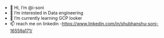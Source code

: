 - 👋 Hi, I’m @i-soni
- 👀 I’m interested in Data engineering
- 🌱 I’m currently learning GCP looker
- 📫 reach me on linkedin -https://www.linkedin.com/in/shubhanshu-soni-16559a171/

<!---
i-soni/i-soni is a ✨ special ✨ repository because its `README.md` (this file) appears on your GitHub profile.
You can click the Preview link to take a look at your changes.
--->
